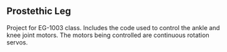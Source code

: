 ## Prostethic Leg
Project for EG-1003 class. Includes the code used to control the ankle and knee joint motors. The motors being controlled are continuous rotation servos.
